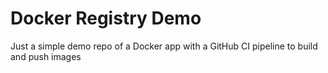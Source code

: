 # Docker Registry Demo

Just a simple demo repo of a Docker app with a GitHub CI pipeline to build and push images
